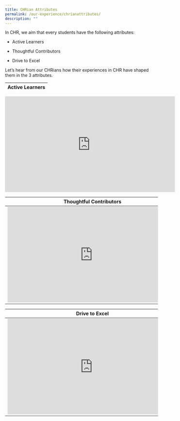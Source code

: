 ```yaml
---
title: CHRian Attributes
permalink: /our-experience/chrianattributes/
description: ""
---
```

In CHR, we aim that every students have the following attributes:

*   Active Learners
    
*   Thoughtful Contributors
    
*   Drive to Excel
    

  
  

Let’s hear from our CHRians how their experiences in CHR have shaped them in the 3 attributes.


| **Active Learners**|
|---|
<iframe allowfullscreen="" allow="accelerometer; autoplay; clipboard-write; encrypted-media; gyroscope; picture-in-picture; web-share" frameborder="0" title="YouTube video player" src="https://www.youtube.com/embed/2dpRtR4kVcg?si=s4JxFSmGcJeLwc6p" height="315" width="560"></iframe> 

<br>

| **Thoughtful Contributors**|
|---|
| <iframe allowfullscreen="" allow="accelerometer; autoplay; clipboard-write; encrypted-media; gyroscope; picture-in-picture; web-share" frameborder="0" title="YouTube video player" src="https://www.youtube.com/embed/qKxQ79jw2Es?si=-nDFiHVQDzaFGDLk" height="315" width="560"></iframe> |

| **Drive to Excel**|
|---|
|<iframe allowfullscreen="" allow="accelerometer; autoplay; clipboard-write; encrypted-media; gyroscope; picture-in-picture; web-share" frameborder="0" title="YouTube video player" src="https://www.youtube.com/embed/YY0YbpSN4ZI?si=U1N8gPDT2eKcxgZU" height="315" width="560"></iframe> |